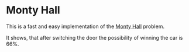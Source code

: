 # Monty Hall
This is a fast and easy implementation of the [Monty Hall](https://en.wikipedia.org/wiki/Monty_Hall_problem) problem.

It shows, that after switching the door the possibility of winning the car is 66%.
